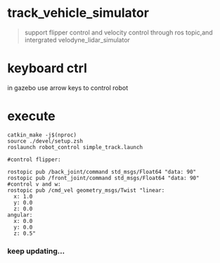 # track_vehicle_simulator
> support flipper control and velocity control through ros topic,and intergrated velodyne_lidar_simulator

# keyboard ctrl
in gazebo use arrow keys to control robot 
# execute

```shell
catkin_make -j$(nproc)
source ./devel/setup.zsh
roslaunch robot_control simple_track.launch

#control flipper:

rostopic pub /back_joint/command std_msgs/Float64 "data: 90"
rostopic pub /front_joint/command std_msgs/Float64 "data: 90"
#control v and w:
rostopic pub /cmd_vel geometry_msgs/Twist "linear:
  x: 1.0
  y: 0.0
  z: 0.0
angular:
  x: 0.0
  y: 0.0
  z: 0.5"

```
  ### keep updating...